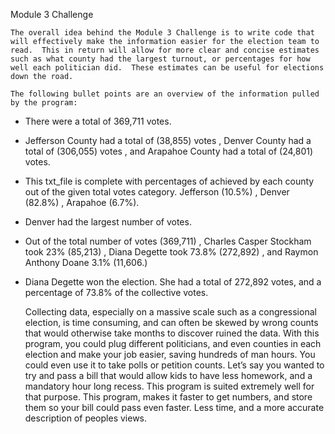 Module 3 Challenge

	The overall idea behind the Module 3 Challenge is to write code that will effectively make the information easier for the election team to read.  This in return will allow for more clear and concise estimates such as what county had the largest turnout, or percentages for how well each politician did.  These estimates can be useful for elections down the road.

	The following bullet points are an overview of the information pulled by the program:
- There were a total of 369,711 votes. 
- Jefferson County had a total of (38,855) votes , Denver County had a total of (306,055) votes , and Arapahoe County had a total of (24,801) votes.
- This txt_file is complete with percentages of achieved by each county out of the given total votes category.  Jefferson (10.5%) , Denver (82.8%) , Arapahoe (6.7%).
- Denver had the largest number of votes.
- Out of the total number of votes (369,711) , Charles Casper Stockham took 23% (85,213) , Diana Degette took 73.8% (272,892) , and Raymon Anthony Doane 3.1% (11,606.)
- Diana Degette won the election.  She had a total of 272,892 votes, and a percentage of 73.8% of the collective votes.

	Collecting data, especially on a massive scale such as a congressional election, is time consuming, and can often be skewed by wrong counts that would otherwise take months to discover ruined the data.  With this program, you could plug different politicians, and even counties in each election and make your job easier, saving hundreds of man hours.  You could even use it to take polls or petition counts.  Let’s say you wanted to try and pass a bill that would allow kids to have less homework, and a mandatory hour long recess.  This program is suited extremely well for that purpose.  This program, makes it faster to get numbers, and store them so your bill could pass even faster.  Less time, and a more accurate description of peoples views.
